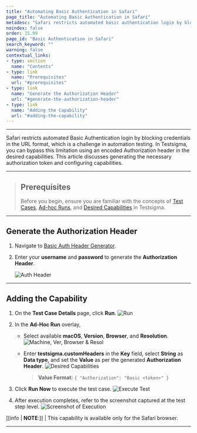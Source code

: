 ```yaml
---
title: "Automating Basic Authentication in Safari"
page_title: "Automating Basic Authentication in Safari"
metadesc: "Safari restricts automated basic authentication login by blocking credentials in the URL format. This article discusses bypassing this limitation in Testsigma."
noindex: false
order: 15.99
page_id: "Basic Authentication in Safari"
search_keyword: ""
warning: false
contextual_links:
- type: section
  name: "Contents"
- type: link
  name: "Prerequisites"
  url: "#prerequisites"
- type: link
  name: "Generate the Authorization Header"
  url: "#generate-the-authorization-header"
- type: link
  name: "Adding the Capability"
  url: "#adding-the-capability"
---
```


---

Safari restricts automated Basic Authentication login by blocking credentials in the URL format, which is a challenge in automation testing. In Testsigma, you can bypass this limitation using an encoded Authorization header in the desired capabilities. This article discusses generating the necessary authorization token and configuring capabilities.

---

> ## **Prerequisites**
> 
> Before you begin, ensure you are familiar with the concepts of [Test Cases](https://testsigma.com/docs/test-cases/manage/add-edit-delete/), [Ad-hoc Runs](https://testsigma.com/docs/runs/adhoc-runs/), and [Desired Capabilities](https://testsigma.com/docs/desired-capabilities/overview/) in Testsigma.

---

## **Generate the Authorization Header**

1. Navigate to [Basic Auth Header Generator](https://www.debugbear.com/basic-auth-header-generator).

2. Enter your **username** and **password** to generate the **Authorization Header**.

   ![Auth Header](https://s3.amazonaws.com/static-docs.testsigma.com/new_images/projects/applications/Header_Generator.png)

---

## **Adding the Capability**

1. On the **Test Case Details** page, click **Run**.
   ![Run](https://s3.amazonaws.com/static-docs.testsigma.com/new_images/projects/applications/Run_Now_BA.png)

2. In the **Ad-Hoc Run** overlay,

   - Select available **macOS**, **Version**, **Browser**, and **Resolution**.
     ![Machine, Ver, Browser & Resol](https://s3.amazonaws.com/static-docs.testsigma.com/new_images/projects/applications/Machine_OS_BA.png)

   - Enter **testsigma.customHeaders** in the **Key** field, select **String** as **Data type**, and set the **Value** as per the generated **Authorization Header**. 
     ![Desired Capabilities](https://s3.amazonaws.com/static-docs.testsigma.com/new_images/projects/applications/Desired_Capabilities_BA.png)

       > **Value Format:** ```{ "Authorization": "Basic <token>" }```

3. Click **Run Now** to execute the test case.
   ![Execute Test](https://s3.amazonaws.com/static-docs.testsigma.com/new_images/projects/applications/Execute_Test_BA.png)

4. After execution completes, refer to the screenshot captured at the test step level.
   ![Screenshot of Execution](https://s3.amazonaws.com/static-docs.testsigma.com/new_images/projects/applications/Screenshot_Run_BA.png)


[[info | **NOTE**:]]
| This capability is available only for the Safari browser.

---